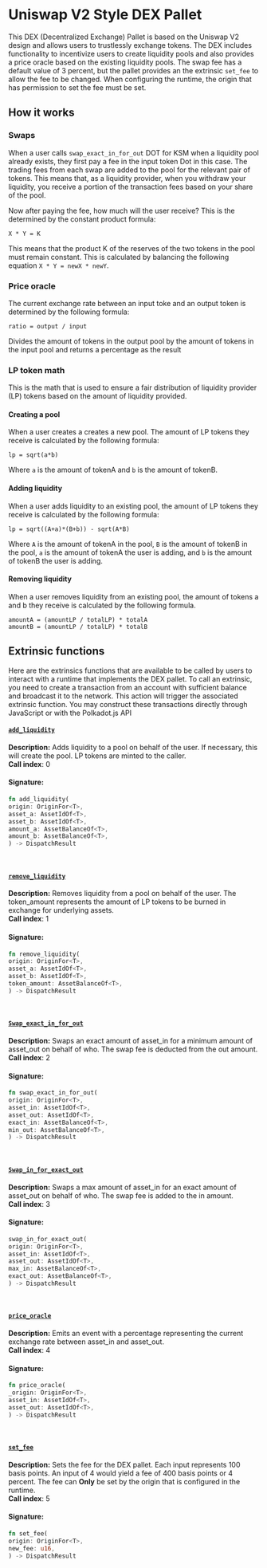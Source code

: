 # Uniswap V2 Style DEX Pallet


This DEX (Decentralized Exchange) Pallet is based on the Uniswap V2 design and allows users to trustlessly exchange tokens.
The DEX includes functionality to incentivize users to create liquidity pools and also provides a price oracle based on the existing liquidity pools.
The swap fee has a default value of 3 percent, but the pallet provides an the extrinsic `set_fee` to allow the fee to be changed. 
When configuring the runtime, the origin that has permission to set the fee must be set.

## How it works 

### Swaps
When a user calls `swap_exact_in_for_out` DOT for KSM when a liquidity pool already exists, they first pay a fee in the input token Dot in this case. The trading fees from each swap are added to the pool for the relevant pair of tokens. This means that, as a liquidity provider, when you withdraw your liquidity, you receive a portion of the transaction fees based on your share of the pool. 

Now after paying the fee, how much will the user receive? This is the determined by the constant product formula:
```
X * Y = K
```
This means that the product K of the reserves of the two tokens in the pool must remain constant. This is calculated by balancing the following equation `X * Y = newX * newY`.

### Price oracle 
The current exchange rate between an input toke and an output token is determined by the following formula:
```
ratio = output / input
```
Divides the amount of tokens in the output pool by the amount of tokens in the input pool and returns a percentage as the result

### LP token math
This is the math that is used to ensure a fair distribution of liquidity provider (LP) tokens based on the amount of liquidity provided. 

#### Creating a pool
When a user creates a creates a new pool. The amount of LP tokens they receive is calculated by the following formula:
```
lp = sqrt(a*b)
```
Where `a` is the amount of tokenA and `b` is the amount of tokenB.

#### Adding liquidity
When a user adds liquidity to an existing pool, the amount of LP tokens they receive is calculated by the following formula:
```
lp = sqrt((A+a)*(B+b)) - sqrt(A*B)
```
Where `A` is the amount of tokenA in the pool, `B` is the amount of tokenB in the pool, `a` is the amount of tokenA the user is adding, and `b` is the amount of tokenB the user is adding.

#### Removing liquidity
When a user removes liquidity from an existing pool, the amount of tokens a and b they receive is calculated by the following formula. 
```
amountA = (amountLP / totalLP) * totalA
amountB = (amountLP / totalLP) * totalB
```

## Extrinsic functions

Here are the extrinsics functions that are available to be called by users to interact with a runtime that implements the DEX pallet. To call an extrinsic, you need to create a transaction from an account with sufficient balance and broadcast it to the network. This action will trigger the associated extrinsic function.
You may construct these transactions directly through JavaScript or with the Polkadot.js API

#### [`add_liquidity`](https://github.com/Polkadot-Blockchain-Academy/assigment-4-frame-jtfirek/blob/20fb7b87f5c3959e141663fff211a8bf28ce7208/pallets/dex/src/lib.rs#L229)
**Description:** Adds liquidity to a pool on behalf of the user. If necessary, this will create the pool. LP tokens are minted to the caller.  
**Call index**: 0
#### Signature:
```rust
fn add_liquidity(
origin: OriginFor<T>,
asset_a: AssetIdOf<T>,
asset_b: AssetIdOf<T>,
amount_a: AssetBalanceOf<T>,
amount_b: AssetBalanceOf<T>,
) -> DispatchResult
```
<br>

#### [`remove_liquidity`](https://github.com/Polkadot-Blockchain-Academy/assigment-4-frame-jtfirek/blob/20fb7b87f5c3959e141663fff211a8bf28ce7208/pallets/dex/src/lib.rs#L267)
**Description:** Removes liquidity from a pool on behalf of the user. The token_amount represents the amount of LP tokens to be burned in exchange for underlying assets.  
**Call index**: 1
#### Signature:
```rust
fn remove_liquidity(
origin: OriginFor<T>,
asset_a: AssetIdOf<T>,
asset_b: AssetIdOf<T>,
token_amount: AssetBalanceOf<T>,
) -> DispatchResult
```
<br>

#### [`Swap_exact_in_for_out`](https://github.com/Polkadot-Blockchain-Academy/assigment-4-frame-jtfirek/blob/20fb7b87f5c3959e141663fff211a8bf28ce7208/pallets/dex/src/lib.rs#L296)
**Description:** Swaps an exact amount of asset_in for a minimum amount of asset_out on behalf of who. The swap fee is deducted from the out amount.  
**Call index**: 2
#### Signature:
```rust
fn swap_exact_in_for_out(
origin: OriginFor<T>,
asset_in: AssetIdOf<T>,
asset_out: AssetIdOf<T>,
exact_in: AssetBalanceOf<T>,
min_out: AssetBalanceOf<T>,
) -> DispatchResult
```
<br>

#### [`Swap_in_for_exact_out`](https://github.com/Polkadot-Blockchain-Academy/assigment-4-frame-jtfirek/blob/20fb7b87f5c3959e141663fff211a8bf28ce7208/pallets/dex/src/lib.rs#L325)
**Description:** Swaps a max amount of asset_in for an exact amount of asset_out on behalf of who. The swap fee is added to the in amount.  
**Call index**: 3
#### Signature:
```rust
swap_in_for_exact_out(
origin: OriginFor<T>,
asset_in: AssetIdOf<T>,
asset_out: AssetIdOf<T>,
max_in: AssetBalanceOf<T>,
exact_out: AssetBalanceOf<T>,
) -> DispatchResult 
```
<br>

#### [`price_oracle`](https://github.com/Polkadot-Blockchain-Academy/assigment-4-frame-jtfirek/blob/20fb7b87f5c3959e141663fff211a8bf28ce7208/pallets/dex/src/lib.rs#L354)
**Description:** Emits an event with a percentage representing the current exchange rate between asset_in and asset_out.  
**Call index**: 4
#### Signature:
```rust
fn price_oracle(
_origin: OriginFor<T>,
asset_in: AssetIdOf<T>,
asset_out: AssetIdOf<T>,
) -> DispatchResult
```
<br>

#### [`set_fee`](https://github.com/Polkadot-Blockchain-Academy/assigment-4-frame-jtfirek/blob/20fb7b87f5c3959e141663fff211a8bf28ce7208/pallets/dex/src/lib.rs#L375)
**Description:** Sets the fee for the DEX pallet. Each input represents 100 basis points. An input of 4 would yield a fee of 400 basis points or 4 percent. The fee can **Only** be set by the origin that is configured in the runtime.  
**Call index**: 5
#### Signature:
```rust
fn set_fee(
origin: OriginFor<T>,
new_fee: u16,
) -> DispatchResult
```
<br>
